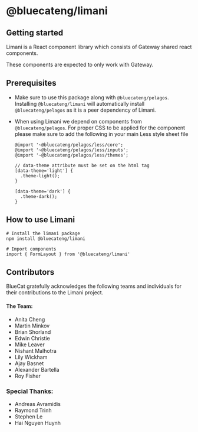 <!-- Copyright 2023 BlueCat Networks Inc.

Permission to use, copy, modify, and/or distribute this software for any
purpose with or without fee is hereby granted, provided that the above
copyright notice and this permission notice appear in all copies.

THE SOFTWARE IS PROVIDED "AS IS" AND THE AUTHOR DISCLAIMS ALL WARRANTIES WITH
REGARD TO THIS SOFTWARE INCLUDING ALL IMPLIED WARRANTIES OF MERCHANTABILITY
AND FITNESS. IN NO EVENT SHALL THE AUTHOR BE LIABLE FOR ANY SPECIAL, DIRECT,
INDIRECT, OR CONSEQUENTIAL DAMAGES OR ANY DAMAGES WHATSOEVER RESULTING FROM
LOSS OF USE, DATA OR PROFITS, WHETHER IN AN ACTION OF CONTRACT, NEGLIGENCE OR
OTHER TORTIOUS ACTION, ARISING OUT OF OR IN CONNECTION WITH THE USE OR
PERFORMANCE OF THIS SOFTWARE. -->

# @bluecateng/limani

## Getting started

Limani is a React component library which consists of Gateway shared react components.

These components are expected to only work with Gateway.

## Prerequisites

-   Make sure to use this package along with `@bluecateng/pelagos`. Installing `@bluecateng/limani` will automatically install `@bluecateng/pelagos` as it is a peer dependency of Limani.
-   When using Limani we depend on components from `@bluecateng/pelagos`. For proper CSS to be applied for the component please make sure to add the following in your main Less style sheet file

    ```
    @import '~@bluecateng/pelagos/less/core';
    @import '~@bluecateng/pelagos/less/inputs';
    @import '~@bluecateng/pelagos/less/themes';

    // data-theme attribute must be set on the html tag
    [data-theme='light'] {
      .theme-light();
    }

    [data-theme='dark'] {
      .theme-dark();
    }
    ```

## How to use Limani

```
# Install the limani package
npm install @bluecateng/limani

# Import components
import { FormLayout } from '@bluecateng/limani'
```

## Contributors

BlueCat gratefully acknowledges the following teams and individuals for their contributions to the Limani project.

#### The Team:

-   Anita Cheng
-   Martin Minkov
-   Brian Shorland
-   Edwin Christie
-   Mike Leaver
-   Nishant Malhotra
-   Lily Wickham
-   Ajay Basnet
-   Alexander Bartella
-   Roy Fisher

### Special Thanks:

-   Andreas Avramidis
-   Raymond Trinh
-   Stephen Le
-   Hai Nguyen Huynh
